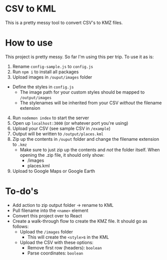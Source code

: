 # CSV to KML

This is a pretty messy tool to convert CSV's to KMZ files.

# How to use

This project is pretty messy. So far I'm using this per trip. To use it as is:

1. Rename `config-sample.js` to `config.js`
2. Run `npm i` to install all packages
3. Upload images in `/ouput/images` folder
- Define the styles in `config.js`
  - The image path for your custom styles should be mapped to `/output/images`
  - The stylenames will be inherited from your CSV *without* the filename extension
4. Run `nodemon index` to start the server
5. Open up `localhost:3000` (or whatever port you're using)
6. Upload your CSV (see sample CSV in `/example`)
7. Output will be written to `/output/places.kml`
8. Zip up the contents in `/ouput` folder and change the filename extension to `.kmz`
   - Make sure to just zip up the contents and *not* the folder itself. When opening the .zip file, it should only show:
     - /images
     - places.kml
9. Upload to Google Maps or Google Earth

# To-do's

- Add action to zip output folder -> rename to KML
- Pull filename into the `<name>` element
- Convert this project over to React
- Create a walk-through flow to create the KMZ file. It should go as follows:
  - Upload the `/images` folder
    - This will create the `<style>`s in the KML
  - Upload the CSV with these options:
    - Remove first row (headers): `boolean`
    - Parse coordinates: `boolean`